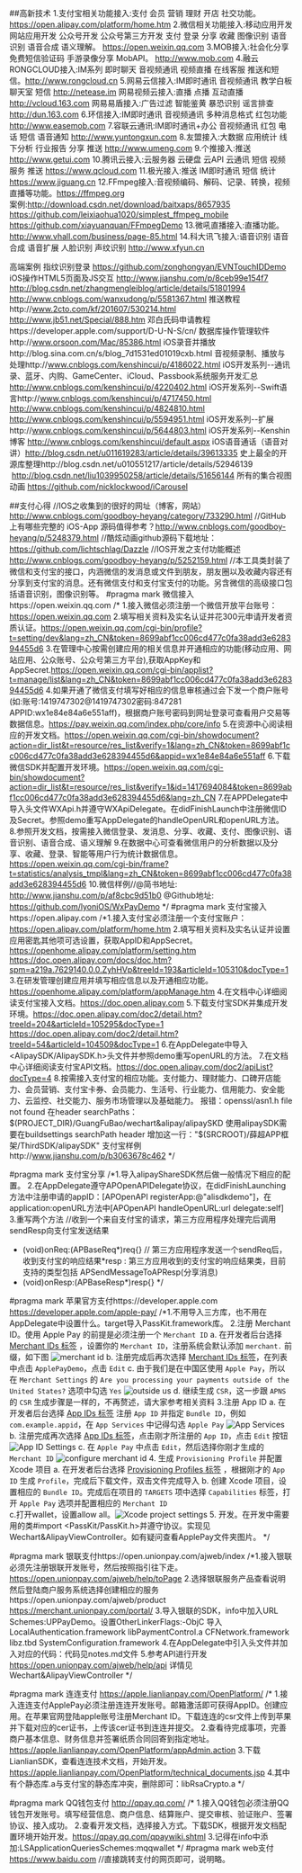 
##高新技术
1.支付宝相关功能接入:支付 会员 营销 理财 开店 社交功能。 https://open.alipay.com/platform/home.htm
2.微信相关功能接入:移动应用开发 网站应用开发 公众号开发 公众号第三方开发  支付 登录 分享 收藏 图像识别 语音识别 语音合成 语义理解。 https://open.weixin.qq.com
3.MOB接入:社会化分享 免费短信验证码 手游录像分享 MobAPI。 http://www.mob.com
4.融云RONGCLOUD接入:IM系列 即时聊天 音视频通讯 视频直播 在线客服 推送和短信。http://www.rongcloud.cn
5.网易云信接入:IM即时通讯 音视频通讯 教学白板 聊天室 短信  http://netease.im  网易视频云接入:直播 点播 互动直播 http://vcloud.163.com 网易易盾接入:广告过滤 智能鉴黄 暴恐识别 谣言排查 http://dun.163.com
6.环信接入:IM即时通讯 音视频通讯 多种消息格式 红包功能 http://www.easemob.com
7.容联云通讯:IM即时通讯+办公 音视频通讯 红包 电话 短信 语音通知 http://www.yuntongxun.com
8.友盟接入:大数据 应用统计 线下分析 行业报告 分享 推送 http://www.umeng.com
9.个推接入:推送  http://www.getui.com
10.腾讯云接入:云服务器 云硬盘 云API 云通讯 短信 视频服务 推送 https://www.qcloud.com
11.极光接入:推送 IM即时通讯 短信 统计 https://www.jiguang.cn
12.FFmpeg接入:音视频编码、解码、记录、转换，视频直播等功能。https://ffmpeg.org  
案例:http://download.csdn.net/download/baitxaps/8657935  https://github.com/leixiaohua1020/simplest_ffmpeg_mobile  https://github.com/xiayuanquan/FFmpegDemo
13.微吼直播接入:直播功能。http://www.vhall.com/business/page-85.html
14.科大讯飞接入:语音识别 语音合成 语音扩展 人脸识别 声纹识别 http://www.xfyun.cn


高端案例
指纹识别登录 https://github.com/zonghongyan/EVNTouchIDDemo
iOS操作HTML5页面及JS交互 http://www.jianshu.com/p/8ceb99e154f7 http://blog.csdn.net/zhangmengleiblog/article/details/51801994 http://www.cnblogs.com/wanxudong/p/5581367.html
推送教程http://www.2cto.com/kf/201607/530214.html http://www.jb51.net/Special/888.htm
邓白氏码申请教程https://developer.apple.com/support/D-U-N-S/cn/
数据库操作管理软件http://www.orsoon.com/Mac/85386.html
iOS录音并播放http://blog.sina.com.cn/s/blog_7d1531ed01019cxb.html
音视频录制、播放与处理http://www.cnblogs.com/kenshincui/p/4186022.html
iOS开发系列--通讯录、蓝牙、内购、GameCenter、iCloud、Passbook系统服务开发汇总 http://www.cnblogs.com/kenshincui/p/4220402.html
iOS开发系列--Swift语言http://www.cnblogs.com/kenshincui/p/4717450.html  http://www.cnblogs.com/kenshincui/p/4824810.html http://www.cnblogs.com/kenshincui/p/5594951.html
iOS开发系列--扩展http://www.cnblogs.com/kenshincui/p/5644803.html
iOS开发系列--Kenshin博客 http://www.cnblogs.com/kenshincui/default.aspx
iOS语音通话（语音对讲）http://blog.csdn.net/u011619283/article/details/39613335
史上最全的开源库整理http://blog.csdn.net/u010551217/article/details/52946139  http://blog.csdn.net/liu1039950258/article/details/51656144
所有的集合视图动画 https://github.com/nicklockwood/iCarousel

##支付心得
//IOS之收集到的很好的网址（博客，网站）http://www.cnblogs.com/goodboy-heyang/category/733290.html
//GitHub 上有哪些完整的 iOS-App 源码值得参考？http://www.cnblogs.com/goodboy-heyang/p/5248379.html
//酷炫动画github源码下载地址：https://github.com/lichtschlag/Dazzle
//IOS开发之支付功能概述 http://www.cnblogs.com/goodboy-heyang/p/5252159.html
//本工具类封装了微信和支付宝的接口，内涵微信的发消息或文件到朋友，朋友圈以及收藏内容还有分享到支付宝的消息。还有微信支付和支付宝支付的功能。另含微信的高级接口包括语音识别，图像识别等。
#pragma mark 微信接入https://open.weixin.qq.com
/* 1.接入微信必须注册一个微信开放平台账号：https://open.weixin.qq.com
2.填写相关资料及实名认证并花300元申请开发者资质认证。https://open.weixin.qq.com/cgi-bin/profile?t=setting/dev&lang=zh_CN&token=8699abf1cc006cd477c0fa38add3e628394455d6
3.在管理中心按需创建应用的相关信息并开通相应的功能(移动应用、网站应用、公众账号、公众号第三方平台),获取AppKey和AppSecret.https://open.weixin.qq.com/cgi-bin/applist?t=manage/list&lang=zh_CN&token=8699abf1cc006cd477c0fa38add3e628394455d6
4.如果开通了微信支付填写好相应的信息审核通过会下发一个商户账号(如:账号:1419747302@1419747302密码:847281 APPID:wx1e84e84a6e551aff)，根据商户账号密码到网址登录可查看用户交易等数据信息。https://pay.weixin.qq.com/index.php/core/info
5.在资源中心阅读相应的开发文档。https://open.weixin.qq.com/cgi-bin/showdocument?action=dir_list&t=resource/res_list&verify=1&lang=zh_CN&token=8699abf1cc006cd477c0fa38add3e628394455d6&appid=wx1e84e84a6e551aff
6.下载微信SDK并配置开发环境。https://open.weixin.qq.com/cgi-bin/showdocument?action=dir_list&t=resource/res_list&verify=1&id=1417694084&token=8699abf1cc006cd477c0fa38add3e628394455d6&lang=zh_CN
7.在APPDelegate中导入头文件WXApi.h并遵守WXApiDelegate。在didFinishLaunch中注册微信ID及Secret。参照demo重写AppDelegate的handleOpenURL和openURL方法。
8.参照开发文档，按需接入微信登录、发消息、分享、收藏、支付、图像识别、语音识别、语音合成、语义理解
9.在数据中心可查看微信用户的分析数据以及分享、收藏、登录、智能等用户行为统计数据信息。https://open.weixin.qq.com/cgi-bin/frame?t=statistics/analysis_tmpl&lang=zh_CN&token=8699abf1cc006cd477c0fa38add3e628394455d6
10.微信样例//@简书地址:   http://www.jianshu.com/p/af8cbc9d51b0  @Github地址: https://github.com/lyoniOS/WxPayDemo
*/
#pragma mark 支付宝接入https://open.alipay.com
/*1.接入支付宝必须注册一个支付宝账户：https://open.alipay.com/platform/home.htm
2.填写相关资料及实名认证并设置应用密匙其他项可选设置，获取AppID和AppSecret。https://openhome.alipay.com/platform/setting.htm https://doc.open.alipay.com/docs/doc.htm?spm=a219a.7629140.0.0.ZyhHVp&treeId=193&articleId=105310&docType=1
3.在研发管理创建应用并填写相应信息以及开通相应功能。https://openhome.alipay.com/platform/appManage.htm
4.在文档中心详细阅读支付宝接入文档。https://doc.open.alipay.com
5.下载支付宝SDK并集成开发环境。https://doc.open.alipay.com/doc2/detail.htm?treeId=204&articleId=105295&docType=1  https://doc.open.alipay.com/doc2/detail.htm?treeId=54&articleId=104509&docType=1
6.在AppDelegate中导入<AlipaySDK/AlipaySDK.h>头文件并参照demo重写openURL的方法。
7.在文档中心详细阅读支付宝API文档。https://doc.open.alipay.com/doc2/apiList?docType=4
8.按需接入支付宝的相应功能。支付能力、理财能力、口碑开店能力、会员营销、支付宝卡券、会员能力、生活号、行业能力、信用能力、安全能力、云监控、社交能力、服务市场管理以及基础能力。
报错：openssl/asn1.h file not found 在header searchPaths：$(PROJECT_DIR)/GuangFuBao/wechart&alipay/alipaySKD
使用alipaySDK需要在buildsettings searchPath header  增加这一行："$(SRCROOT)/薛超APP框架/ThirdSDK/alipaySDK"
支付宝样例http://www.jianshu.com/p/b3063678c462
*/

#pragma mark 支付宝分享
/*1.导入alipayShareSDK然后做一般情况下相应的配置。
2.在AppDelegate遵守APOpenAPIDelegate协议，在didFinishLaunching方法中注册申请的appID：[APOpenAPI registerApp:@"alisdkdemo"]，在application:openURL方法中[APOpenAPI handleOpenURL:url delegate:self]
3.重写两个方法
//收到一个来自支付宝的请求，第三方应用程序处理完后调用sendResp向支付宝发送结果
- (void)onReq:(APBaseReq*)req{}
//  第三方应用程序发送一个sendReq后，收到支付宝的响应结果*resp : 第三方应用收到的支付宝的响应结果类，目前支持的类型包括 APSendMessageToAPResp(分享消息)
- (void)onResp:(APBaseResp*)resp{}
*/

#pragma mark 苹果官方支付https://developer.apple.com https://developer.apple.com/apple-pay/
/*1.不用导入三方库，也不用在AppDelegate中设置什么。target导入PassKit.framework库。
2.注册 Merchant ID。使用 Apple Pay 的前提是必须注册一个 `Merchant ID`
a. 在开发者后台选择 [Merchant IDs 标签](https://developer.apple.com/account/ios/identifiers/merchant/merchantCreate.action) ，设置你的 `Merchant ID`，注册系统会默认添加 `merchant.` 前缀，如下图 ![merchant id](imgs/merchant_id.png)
b. 注册完成后再次选择 [Merchant IDs 标签](https://developer.apple.com/account/ios/identifiers/merchant/merchantList.action)，在列表中点击 `ApplePayDemo`，点击 `Edit`
c. 由于我们是在中国区使用 `Apple Pay`，所以在 `Merchant Settings` 的 `Are you processing your payments outside of the United States?` 选项中勾选 `Yes` ![outside us](imgs/outside_us.png)
d. 继续生成 `CSR`，这一步跟 `APNS` 的 `CSR` 生成步骤是一样的，不再赘述，请大家参考相关资料
3.注册 App ID
a. 在开发者后台选择 [App IDs 标签](https://developer.apple.com/account/ios/identifiers/) 注册 `App ID` 并指定 `Bundle ID`，例如 `com.example.appid`，在 `App Services` 中记得勾选 `Apple Pay`   ![App Services](imgs/app_services.png)
b. 注册完成再次选择 [App IDs 标签](https://developer.apple.com/account/ios/identifiers/)，点击刚才所注册的 `App ID`，点击 `Edit` 按钮  ![App ID Settings](imgs/app_id_settings.png)
c. 在 `Apple Pay` 中点击 `Edit`，然后选择你刚才生成的 `Merchant ID` ![configure merchant id](imgs/app_id_configure_merchant_id.png)
4. 生成 `Provisioning Profile` 并配置 Xcode 项目
a. 在开发者后台选择 [Provisioning Profiles 标签](https://developer.apple.com/account/ios/profile/profileList.action) ，根据刚才的 `App ID` 生成 `Profile`，完成后下载文件，双击文件完成导入
b. 创建 Xcode 项目，设置相应的 `Bundle ID`。完成后在项目的 `TARGETS` 项中选择 `Capabilities` 标签，打开 `Apple Pay` 选项并配置相应的 `Merchant ID` </br>
c.打开wallet，设置allow all。![Xcode project settings](imgs/xcode_project_settings.png)
5. 开发。在开发中需要用的类#import <PassKit/PassKit.h>并遵守<PKPaymentAuthorizationViewControllerDelegate>协议。实现见Wechart&AlipayViewController。如有疑问查看ApplePay文件夹图片。
*/

#pragma mark 银联支付https://open.unionpay.com/ajweb/index
/*1.接入银联必须先注册银联开发账号，然后按照指引往下走。https://open.unionpay.com/ajweb/help/toPage
2.选择银联服务产品查看说明然后登陆商户服务系统选择创建相应的服务https://open.unionpay.com/ajweb/product https://merchant.unionpay.com/portal/
3.导入银联的SDK，info中加入URL Schemes:UPPayDemo。设置OtherLinkerFlags:-ObjC  导入LocalAuthentication.framework  libPaymentControl.a  CFNetwork.framework  libz.tbd  SystemConfiguration.framework
4.在AppDelegate中引入头文件并加入对应的代码：代码见notes.md文件
5.参考API进行开发 https://open.unionpay.com/ajweb/help/api
详情见Wechart&AlipayViewController
*/

#pragma mark 连连支付 https://apple.lianlianpay.com/OpenPlatform/
/*
1.接入连连支付ApplePay必须注册连连开发账号。邮箱激活即可获得AppID。创建应用。在苹果官网登陆apple账号注册Merchant ID。下载连连的csr文件上传到苹果并下载对应的cer证书，上传该cer证书到连连并提交。
2.查看待完成事项，完善商户基本信息、财务信息并签署纸质合同回寄到指定地址。https://apple.lianlianpay.com/OpenPlatform/appAdmin.action
3.下载LianlianSDK，查看连连技术文档，开始开发。https://apple.lianlianpay.com/OpenPlatform/technical_documents.jsp
4.其中有个静态库.a与支付宝的静态库冲突，删除即可：libRsaCrypto.a
*/

#pragma mark QQ钱包支付 http://qpay.qq.com/
/*
1.接入QQ钱包必须注册QQ钱包开发账号。填写经营信息、商户信息、结算账户、提交审核、验证账户、签署协议、接入成功。
2.查看开发文档，选择接入方式。下载SDK，根据开发文档配置环境开始开发。https://qpay.qq.com/qpaywiki.shtml
3.记得在info中添加:LSApplicationQueriesSchemes:mqqwallet
*/
#pragma mark web支付 https://www.baidu.com
//直接跳转支付的网页即可，说明略。




